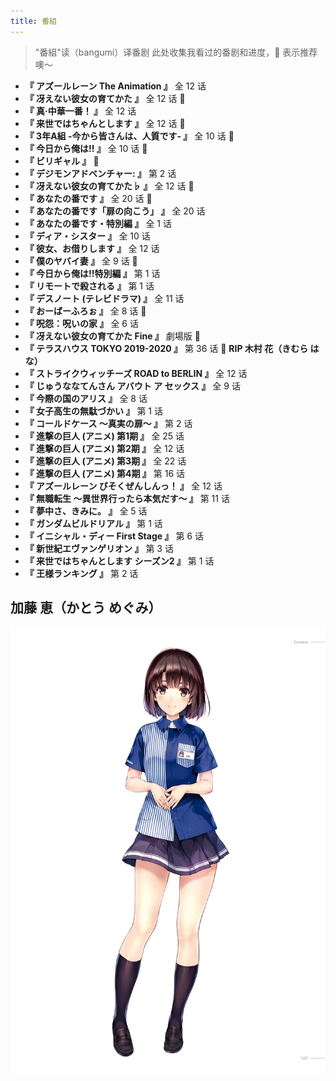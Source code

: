 ```yaml
---
title: 番組
---
```


> "番組"读（bangumi）译番剧
> 此处收集我看过的番剧和进度，:star2: 表示推荐噢～

- **『 アズールレーン The Animation 』** 全 12 话
- **『 冴えない彼女の育てかた 』** 全 12 话 :star2:
- **『 真·中華一番！ 』** 全 12 话
- **『 来世ではちゃんとします 』** 全 12 话 :star2:
- **『 3年A組 -今から皆さんは、人質です- 』** 全 10 话 :star2:
- **『 今日から俺は!! 』** 全 10 话 :star2:
- **『 ビリギャル 』** :star2:
- **『 デジモンアドベンチャー: 』** 第 2 话
- **『 冴えない彼女の育てかた♭ 』** 全 12 话 :star2:
- **『 あなたの番です 』** 全 20 话 :star2:
- **『 あなたの番です「扉の向こう」 』** 全 20 话
- **『 あなたの番です・特別編 』** 全 1 话
- **『 ディア・シスター 』** 全 10 话
- **『 彼女、お借りします 』** 全 12 话
- **『 僕のヤバイ妻 』** 全 9 话 :star2:
- **『 今日から俺は!!特別編 』** 第 1 话
- **『 リモートで殺される 』** 第 1 话
- **『 デスノート (テレビドラマ) 』** 全 11 话
- **『 おーばーふろぉ 』** 全 8 话 :underage:
- **『 呪怨：呪いの家 』** 全 6 话
- **『 冴えない彼女の育てかた Fine 』** 劇場版 :star2:
- **『 テラスハウス TOKYO 2019-2020 』** 第 36 话 :stop_sign: **RIP 木村 花（きむら はな）**
- **『 ストライクウィッチーズ ROAD to BERLIN 』** 全 12 话
- **『 じゅうななてんさん アバウト ア セックス 』** 全 9 话
- **『 今際の国のアリス 』** 全 8 话
- **『 女子高生の無駄づかい 』** 第 1 话
- **『 コールドケース 〜真実の扉〜 』** 第 2 话
- **『 進撃の巨人 (アニメ) 第1期 』** 全 25 话
- **『 進撃の巨人 (アニメ) 第2期 』** 全 12 话
- **『 進撃の巨人 (アニメ) 第3期 』** 全 22 话
- **『 進撃の巨人 (アニメ) 第4期 』** 第 16 话
- **『 アズールレーン びそくぜんしんっ！ 』** 全 12 话
- **『 無職転生 〜異世界行ったら本気だす〜 』** 第 11 话
- **『 夢中さ、きみに。 』** 全 5 话
- **『 ガンダムビルドリアル 』** 第 1 话
- **『 イニシャル・ディー First Stage 』** 第 6 话
- **『 新世紀エヴァンゲリオン 』** 第 3 话
- **『 来世ではちゃんとします シーズン2 』** 第 1 话
- **『 王様ランキング 』** 第 2 话

## 加藤 恵（かとう めぐみ）

![katou_megumi__lawson](/images/yande.re__786798__katou_megumi__lawson__misaki_kurehito__saenai_heroine_no_sodatekata.jpg)